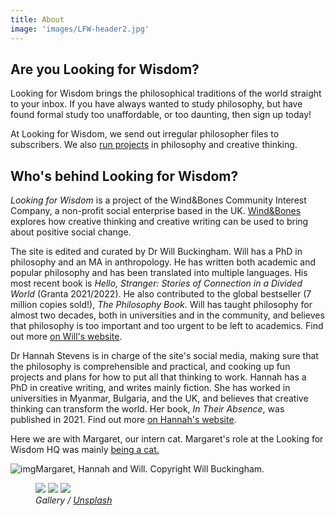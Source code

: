 ```yaml
---
title: About
image: 'images/LFW-header2.jpg'
---
```


## Are you Looking for Wisdom?

Looking for Wisdom brings the philosophical traditions of the world straight to your inbox. If you have always wanted to study philosophy, but have found formal study too unaffordable, or too daunting, then sign up today!

At Looking for Wisdom, we send out irregular philosopher files to subscribers. We also [run projects](/projects) in philosophy and creative thinking.

<div class="wrapper">
	<div class="divider div-transparent div-dot"></div>
</div>

## Who's behind Looking for Wisdom?

_Looking for Wisdom_ is a project of the Wind&Bones Community Interest Company, a non-profit social enterprise based in the UK. [Wind&Bones](https://www.windandbones.com) explores how creative thinking and creative writing can be used to bring about positive social change.

The site is edited and curated by Dr Will Buckingham. Will has a PhD in philosophy and an MA in anthropology. He has written both academic and popular philosophy and has been translated into multiple languages. His most recent book is _Hello, Stranger: Stories of Connection in a Divided World_  (Granta 2021/2022). He also contributed to the global bestseller (7 million copies sold!), _The Philosophy Book_. Will has taught philosophy for almost two decades, both in universities and in the community, and believes that philosophy is too important and too urgent to be left to academics. Find out more [on Will's website](https://www.willbuckingham.com).

Dr Hannah Stevens is in charge of the site's social media, making sure that the philosophy is comprehensible and practical, and cooking up fun projects and plans for how to put all that thinking to work. Hannah has a PhD in creative writing, and writes mainly fiction. She has worked in universities in Myanmar, Bulgaria, and the UK, and believes that creative thinking can transform the world. Her book, _In Their Absence_, was published in 2021. Find out more [on Hannah's website](https://www.hannahstevenswriter.com).

Here we are with Margaret, our intern cat. Margaret's role at the Looking for Wisdom HQ was mainly [being a cat.](/virtuous-cats/) 

![img](/images/mags.jpeg)Margaret, Hannah and Will. Copyright Will Buckingham. 

<figure src="__GHOST_URL__/content/images/2022/05/mags.jpeg" caption="Will, Hannah and Margaret the Intern Cat" >



<div class="gallery-box">
  <div class="gallery">
    <img src="https://via.placeholder.com/1200x800" loading="lazy">
    <img src="https://via.placeholder.com/1200x800" loading="lazy">
    <img src="https://via.placeholder.com/1200x800" loading="lazy">
  </div>
  <em>Gallery / <a href="https://via.placeholder.com/1200x800" target="_blank">Unsplash</a></em>
</div>
